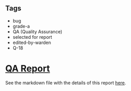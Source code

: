 ## Tags

- bug
- grade-a
- QA (Quality Assurance)
- selected for report
- edited-by-warden
- Q-18

# [QA Report](https://github.com/code-423n4/2022-11-redactedcartel-findings/issues/156) 

See the markdown file with the details of this report [here](https://github.com/code-423n4/2022-11-redactedcartel-findings/blob/main/data/0xSmartContract-Q.md).